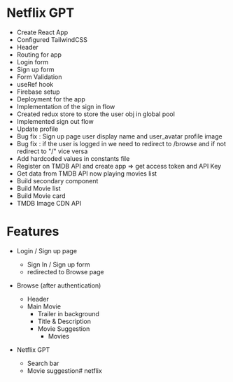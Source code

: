 # Netflix GPT

- Create React App
- Configured TailwindCSS
- Header
- Routing for app
- Login form
- Sign up form
- Form Validation
- useRef hook
- Firebase setup
- Deployment for the app
- Implementation of the sign in flow
- Created redux store to store the user obj in global pool
- Implemented sign out flow
- Update profile
- Bug fix : Sign up page user display name and user_avatar profile image
- Bug fix : if the user is logged in we need to redirect to /browse and if not redirect to "/" vice versa
- Add hardcoded values in constants file
- Register on TMDB API and create app => get access token and API Key
- Get data from TMDB API now playing movies list
- Build secondary component
- Build Movie list
- Build Movie card
- TMDB Image CDN API


# Features

- Login / Sign up page

  - Sign In / Sign up form
  - redirected to Browse page

- Browse (after authentication)

  - Header
  - Main Movie
    - Trailer in background
    - Title & Description
    - Movie Suggestion
      - Movies

- Netflix GPT
  - Search bar
  - Movie suggestion# netflix
